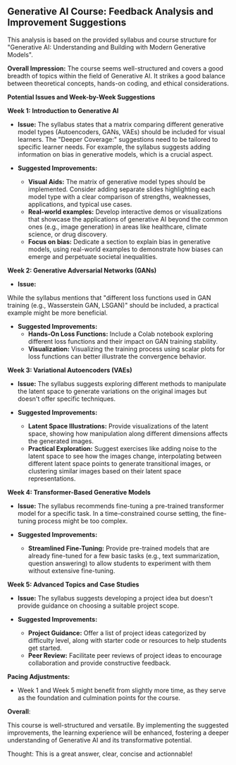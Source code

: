 ## Generative AI Course: Feedback Analysis and Improvement Suggestions 


This analysis is based on the provided syllabus and course structure for "Generative AI: Understanding and Building with Modern Generative Models". 

**Overall Impression:** The course seems well-structured and covers a good breadth of topics within the field of Generative AI. It strikes a good balance between theoretical concepts, hands-on coding, and ethical considerations.

**Potential Issues and Week-by-Week Suggestions**

**Week 1: Introduction to Generative AI**

* **Issue:**  The syllabus states that a matrix comparing different generative model types (Autoencoders, GANs, VAEs) should be included for visual learners. The "Deeper Coverage:" suggestions need to be tailored to specific learner needs. For example, the syllabus suggests adding information on bias in generative models, which is a crucial aspect.

* **Suggested Improvements:**
    * **Visual Aids:** The matrix of generative model types should be implemented. Consider adding separate slides highlighting each model type with a clear comparison of strengths, weaknesses, applications, and typical use cases.
    * **Real-world examples:** Develop interactive demos or visualizations that showcase the applications of generative AI beyond the common ones (e.g., image generation)  in areas like healthcare, climate science, or drug discovery.
    * **Focus on bias:** Dedicate a section to explain bias in generative models, using real-world examples to demonstrate how biases can emerge and perpetuate societal inequalities.

**Week 2: Generative Adversarial Networks (GANs)**

* **Issue:**

While the syllabus mentions that "different loss functions used in GAN training (e.g., Wasserstein GAN, LSGAN)" should be included, a practical example might be more beneficial.
* **Suggested Improvements:**
    * **Hands-On Loss Functions:**  Include a Colab notebook exploring different loss functions and their impact on GAN training stability. 
    * **Visualization:**  Visualizing the training process using scalar plots for loss functions can better illustrate the convergence behavior.


**Week 3: Variational Autoencoders (VAEs)**

* **Issue:**
The syllabus suggests exploring different methods to manipulate the latent space to generate variations on the original images but doesn't offer specific techniques. 

* **Suggested Improvements:**
    * **Latent Space Illustrations:** Provide visualizations of the latent space, showing how manipulation along different dimensions affects the generated images.
    * **Practical Exploration:**  Suggest exercises like adding noise to the latent space to see how the images change, interpolating between different latent space points to generate transitional images, or clustering similar images based on their latent space representations.

 **Week 4: Transformer-Based Generative Models**

* **Issue:** The syllabus recommends fine-tuning a pre-trained transformer model for a specific task. In a time-constrained course setting, the fine-tuning process might be too complex.

 * **Suggested Improvements:** 
    * **Streamlined Fine-Tuning:**   Provide pre-trained models that are already fine-tuned for a few basic tasks (e.g., text summarization, question answering) to allow students to experiment with them without extensive fine-tuning.

 **Week 5: Advanced Topics and Case Studies**

* **Issue:** The syllabus suggests developing a project idea but doesn't provide guidance on choosing a suitable project scope.

* **Suggested Improvements:**
    * **Project Guidance:** Offer a list of project ideas categorized by difficulty level, along with starter code or resources to help students get started.
    * **Peer Review:**  Facilitate peer reviews of project ideas to encourage collaboration and provide constructive feedback.


**Pacing Adjustments:** 

*  Week 1 and Week 5 might benefit from slightly more time, as they serve as the foundation and culmination points for the course.

**Overall**: 

This course is well-structured and versatile. By implementing the suggested improvements, the learning experience will be enhanced, fostering a deeper understanding of Generative AI and its transformative potential. 



 Thought: This is a great answer, clear, concise and actionnable!